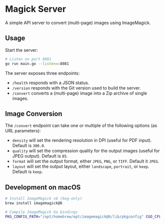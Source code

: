 # Magick Server

A simple API server to convert (multi-page) images using ImageMagick.

## Usage

Start the server:

```bash
# Listen on port 8081
go run main.go --listen=:8081
```

The server exposes three endpoints:

- `/health` responds with a JSON status.
- `/version` responds with the Git version used to build the server.
- `/convert` converts a (multi-page) image into a Zip archive of single images.

## Image Conversion

The `/convert` endpoint can take one or multiple of the following options (as URL parameters):

- `density` will set the rendering resolution in DPI (useful for PDF input). Default is `300.0`.
- `quality` will set the compression quality for the output images (useful for JPEG output). Default is `85`.
- `format` will set the output format, either `JPEG`, `PNG`, or `TIFF`. Default it `JPEG`.
- `layout` will set the output layout, either `landscape`, `portrait`, or `keep`. Default is `keep`.

## Development on macOS

```bash
# Install ImageMagick v6 (keg-only)
brew install imagemagick@6

# Compile ImageMagick Go bindings
PKG_CONFIG_PATH="/opt/homebrew/opt/imagemagick@6/lib/pkgconfig" CGO_CFLAGS_ALLOW=-Xpreprocessor go install
```
